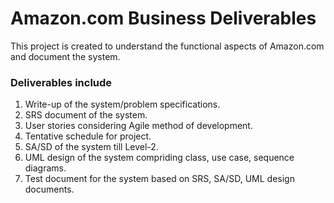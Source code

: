 # Amazon.com Business Deliverables

This project is created to understand the functional aspects of Amazon.com and document the system.

### Deliverables include
1. Write-up of the system/problem specifications. <br>
2. SRS document of the system. <br>
3. User stories considering Agile method of development. <br>
4. Tentative schedule for project. <br>
5. SA/SD of the system till Level-2. <br>
6. UML design of the system compriding class, use case, sequence diagrams. <br>
7. Test document for the system based on SRS, SA/SD, UML design documents. <br>
